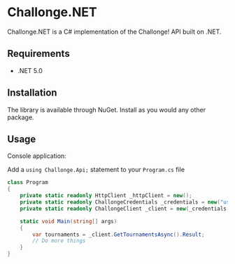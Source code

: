 ﻿# Challonge.NET

Challonge.NET is a C# implementation of the Challonge! API built on .NET.

## Requirements

- .NET 5.0

## Installation

The library is available through NuGet. Install as you would any other package.

## Usage

Console application:

Add a `using Challonge.Api;` statement to your `Program.cs` file

```C#
class Program
{
	private static readonly HttpClient _httpClient = new();
	private static readonly ChallongeCredentials _credentials = new("username", "apiKey");
	private static readonly ChallongeClient _client = new(_credentials, _httpClient);

	static void Main(string[] args)
	{
		var tournaments = _client.GetTournamentsAsync().Result;
		// Do more things
	}
}
```